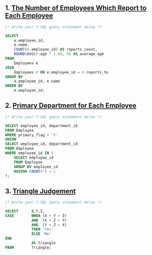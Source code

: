 
## 1. [The Number of Employees Which Report to Each Employee](https://leetcode.com/problems/the-number-of-employees-which-report-to-each-employee/)

```sql
/* Write your T-SQL query statement below */

SELECT 
    e.employee_id,
    e.name,
    COUNT(r.employee_id) AS reports_count,
    ROUND(AVG(r.age * 1.0), 0) AS average_age
FROM 
    Employees e
JOIN 
    Employees r ON e.employee_id = r.reports_to
GROUP BY 
    e.employee_id, e.name
ORDER BY 
    e.employee_id;
```


## 2. [Primary Department for Each Employee](https://leetcode.com/problems/primary-department-for-each-employee/)

```sql
/* Write your T-SQL query statement below */

SELECT employee_id, department_id
FROM Employee
WHERE primary_flag = 'Y'
UNION
SELECT employee_id, department_id
FROM Employee
WHERE employee_id IN (
    SELECT employee_id
    FROM Employee
    GROUP BY employee_id
    HAVING COUNT(*) = 1
);
```

## 3. [Triangle Judgement](https://leetcode.com/problems/triangle-judgement/)

```sql
/* Write your T-SQL query statement below */

SELECT      X,Y,Z,
CASE        WHEN (X + Y > Z) 
            AND  (X + Z > Y)
            AND  (Y + Z > X)
            THEN 'Yes'
            ELSE 'No'
END
            AS triangle
FROM        Triangle;
```